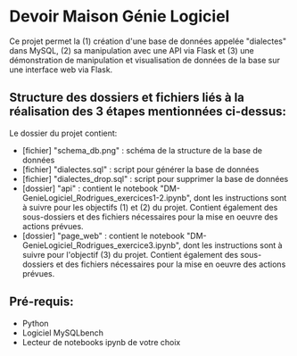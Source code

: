 # Devoir Maison Génie Logiciel

Ce projet permet la (1) création d'une base de données appelée "dialectes" dans MySQL, (2) sa manipulation avec une API via Flask et (3) une démonstration de manipulation et visualisation de données de la base sur une interface web via Flask. 

## Structure des dossiers et fichiers liés à la réalisation des 3 étapes mentionnées ci-dessus:

Le dossier du projet contient:

- [fichier] "schema_db.png" : schéma de la structure de la base de données
- [fichier] "dialectes.sql" : script pour générer la base de données
- [fichier] "dialectes_drop.sql" : script pour supprimer la base de données
- [dossier] "api" : contient le notebook "DM-GenieLogiciel_Rodrigues_exercices1-2.ipynb", dont les instructions sont à suivre pour les objectifs (1) et (2) du projet. Contient également des sous-dossiers et des fichiers nécessaires pour la mise en oeuvre des actions prévues.
- [dossier] "page_web" : contient le notebook "DM-GenieLogiciel_Rodrigues_exercice3.ipynb", dont les instructions sont à suivre pour l'objectif (3) du projet. Contient également des sous-dossiers et des fichiers nécessaires pour la mise en oeuvre des actions prévues.

## Pré-requis:
- Python
- Logiciel MySQLbench
- Lecteur de notebooks ipynb de votre choix
